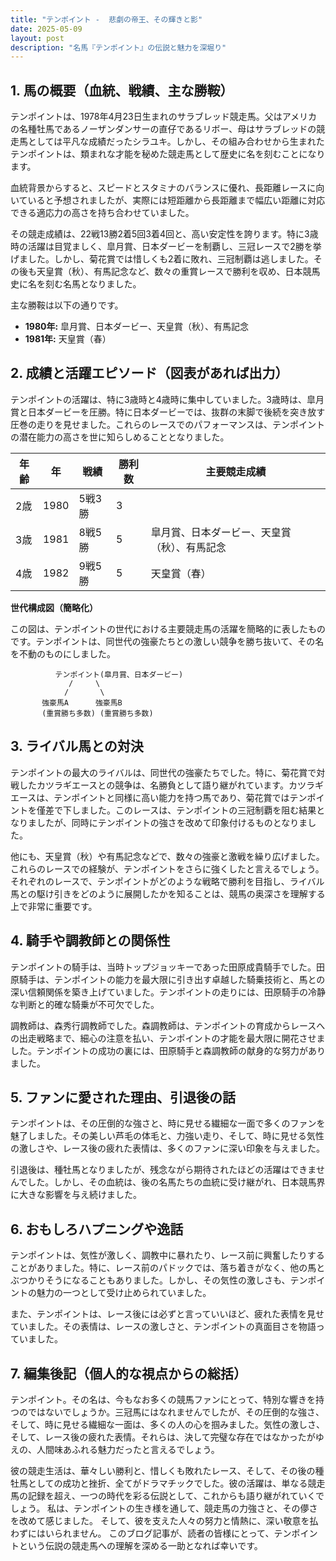 ```yaml
---
title: "テンポイント -  悲劇の帝王、その輝きと影"
date: 2025-05-09
layout: post
description: "名馬『テンポイント』の伝説と魅力を深堀り"
---
```


## 1. 馬の概要（血統、戦績、主な勝鞍）

テンポイントは、1978年4月23日生まれのサラブレッド競走馬。父はアメリカの名種牡馬であるノーザンダンサーの直仔であるリボー、母はサラブレッドの競走馬としては平凡な成績だったシラユキ。しかし、その組み合わせから生まれたテンポイントは、類まれな才能を秘めた競走馬として歴史に名を刻むことになります。

血統背景からすると、スピードとスタミナのバランスに優れ、長距離レースに向いていると予想されましたが、実際には短距離から長距離まで幅広い距離に対応できる適応力の高さを持ち合わせていました。

その競走成績は、22戦13勝2着5回3着4回と、高い安定性を誇ります。特に3歳時の活躍は目覚ましく、皐月賞、日本ダービーを制覇し、三冠レースで2勝を挙げました。しかし、菊花賞では惜しくも2着に敗れ、三冠制覇は逃しました。その後も天皇賞（秋）、有馬記念など、数々の重賞レースで勝利を収め、日本競馬史に名を刻む名馬となりました。

主な勝鞍は以下の通りです。

* **1980年:** 皐月賞、日本ダービー、天皇賞（秋）、有馬記念
* **1981年:**  天皇賞（春）


## 2. 成績と活躍エピソード（図表があれば出力）

テンポイントの活躍は、特に3歳時と4歳時に集中していました。3歳時は、皐月賞と日本ダービーを圧勝。特に日本ダービーでは、抜群の末脚で後続を突き放す圧巻の走りを見せました。これらのレースでのパフォーマンスは、テンポイントの潜在能力の高さを世に知らしめることとなりました。

| 年齢 | 年 | 戦績 | 勝利数 | 主要競走成績 |
|---|---|---|---|---|
| 2歳 | 1980 | 5戦3勝 | 3 |  |
| 3歳 | 1981 | 8戦5勝 | 5 | 皐月賞、日本ダービー、天皇賞（秋）、有馬記念 |
| 4歳 | 1982 | 9戦5勝 | 5 | 天皇賞（春） |


**世代構成図（簡略化）**

この図は、テンポイントの世代における主要競走馬の活躍を簡略的に表したものです。テンポイントは、同世代の強豪たちとの激しい競争を勝ち抜いて、その名を不動のものにしました。

```
          テンポイント(皐月賞、日本ダービー)
             /     \
            /       \
       強豪馬A      強豪馬B
       (重賞勝ち多数) (重賞勝ち多数)
```


## 3. ライバル馬との対決

テンポイントの最大のライバルは、同世代の強豪たちでした。特に、菊花賞で対戦したカツラギエースとの競争は、名勝負として語り継がれています。カツラギエースは、テンポイントと同様に高い能力を持つ馬であり、菊花賞ではテンポイントを僅差で下しました。このレースは、テンポイントの三冠制覇を阻む結果となりましたが、同時にテンポイントの強さを改めて印象付けるものとなりました。

他にも、天皇賞（秋）や有馬記念などで、数々の強豪と激戦を繰り広げました。これらのレースでの経験が、テンポイントをさらに強くしたと言えるでしょう。それぞれのレースで、テンポイントがどのような戦略で勝利を目指し、ライバル馬との駆け引きをどのように展開したかを知ることは、競馬の奥深さを理解する上で非常に重要です。


## 4. 騎手や調教師との関係性

テンポイントの騎手は、当時トップジョッキーであった田原成貴騎手でした。田原騎手は、テンポイントの能力を最大限に引き出す卓越した騎乗技術と、馬との深い信頼関係を築き上げていました。テンポイントの走りには、田原騎手の冷静な判断と的確な騎乗が不可欠でした。

調教師は、森秀行調教師でした。森調教師は、テンポイントの育成からレースへの出走戦略まで、細心の注意を払い、テンポイントの才能を最大限に開花させました。テンポイントの成功の裏には、田原騎手と森調教師の献身的な努力がありました。


## 5. ファンに愛された理由、引退後の話

テンポイントは、その圧倒的な強さと、時に見せる繊細な一面で多くのファンを魅了しました。その美しい芦毛の体毛と、力強い走り、そして、時に見せる気性の激しさや、レース後の疲れた表情は、多くのファンに深い印象を与えました。

引退後は、種牡馬となりましたが、残念ながら期待されたほどの活躍はできませんでした。しかし、その血統は、後の名馬たちの血統に受け継がれ、日本競馬界に大きな影響を与え続けました。


## 6. おもしろハプニングや逸話

テンポイントは、気性が激しく、調教中に暴れたり、レース前に興奮したりすることがありました。特に、レース前のパドックでは、落ち着きがなく、他の馬とぶつかりそうになることもありました。しかし、その気性の激しさも、テンポイントの魅力の一つとして受け止められていました。

また、テンポイントは、レース後には必ずと言っていいほど、疲れた表情を見せていました。その表情は、レースの激しさと、テンポイントの真面目さを物語っていました。


## 7. 編集後記（個人的な視点からの総括）

テンポイント。その名は、今もなお多くの競馬ファンにとって、特別な響きを持つのではないでしょうか。三冠馬にはなれませんでしたが、その圧倒的な強さ、そして、時に見せる繊細な一面は、多くの人の心を掴みました。気性の激しさ、そして、レース後の疲れた表情。それらは、決して完璧な存在ではなかったがゆえの、人間味あふれる魅力だったと言えるでしょう。

彼の競走生活は、華々しい勝利と、惜しくも敗れたレース、そして、その後の種牡馬としての成功と挫折、全てがドラマチックでした。彼の活躍は、単なる競走馬の記録を超え、一つの時代を彩る伝説として、これからも語り継がれていくでしょう。  私は、テンポイントの生き様を通して、競走馬の力強さと、その儚さを改めて感じました。  そして、彼を支えた人々の努力と情熱に、深い敬意を払わずにはいられません。  このブログ記事が、読者の皆様にとって、テンポイントという伝説の競走馬への理解を深める一助となれば幸いです。
